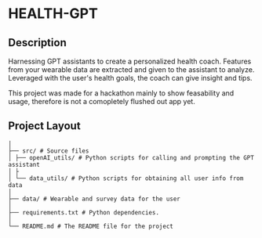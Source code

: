 # HEALTH-GPT

## Description

Harnessing GPT assistants to create a personalized health coach. Features from your wearable data are extracted and given to the assistant to analyze. Leveraged with the user's health goals, the coach can give insight and tips. 

This project was made for a hackathon mainly to show feasability and usage, therefore is not a comopletely flushed out app yet. 

## Project Layout
    │
    ├── src/ # Source files 
    │ ├── openAI_utils/ # Python scripts for calling and prompting the GPT assistant 
    │ ├
    │ └── data_utils/ # Python scripts for obtaining all user info from data
    │
    ├── data/ # Wearable and survey data for the user
    │
    ├── requirements.txt # Python dependencies.
    │
    └── README.md # The README file for the project